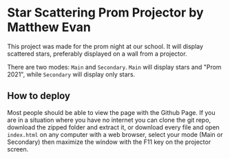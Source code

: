 # Star Scattering Prom Projector by Matthew Evan

This project was made for the prom night at our school. It will display scattered stars, preferably displayed on a wall from a projector.

There are two modes: ``Main`` and ``Secondary``. ``Main`` will display stars and "Prom 2021", while ``Secondary`` will display only stars.

## How to deploy

Most people should be able to view the page with the Github Page. If you are in a situation where you have no internet you can clone the git repo, download the zipped folder and extract it, or download every file and open ``index.html`` on any computer with a web browser, select your mode (Main or Secondary) then maximize the window with the F11 key on the projector screen.


